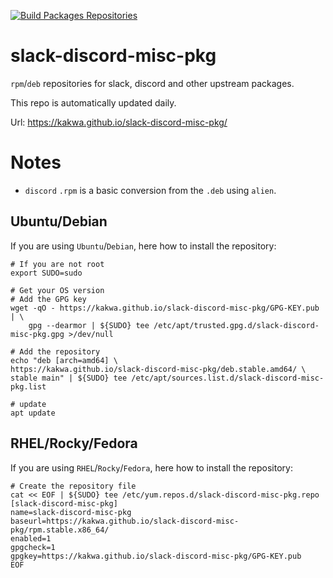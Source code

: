 [![Build Packages Repositories](https://github.com/kakwa/slack-discord-misc-pkg/actions/workflows/repos.yml/badge.svg)](https://github.com/kakwa/slack-discord-misc-pkg/actions/workflows/repos.yml)

# slack-discord-misc-pkg

`rpm`/`deb` repositories for slack, discord and other upstream packages.

This repo is automatically updated daily.

Url: https://kakwa.github.io/slack-discord-misc-pkg/

# Notes

* `discord` `.rpm` is a basic conversion from the `.deb` using `alien`.

## Ubuntu/Debian

If you are using `Ubuntu`/`Debian`, here how to install the repository:

```shell
# If you are not root
export SUDO=sudo

# Get your OS version
# Add the GPG key
wget -qO - https://kakwa.github.io/slack-discord-misc-pkg/GPG-KEY.pub | \
    gpg --dearmor | ${SUDO} tee /etc/apt/trusted.gpg.d/slack-discord-misc-pkg.gpg >/dev/null

# Add the repository
echo "deb [arch=amd64] \
https://kakwa.github.io/slack-discord-misc-pkg/deb.stable.amd64/ \
stable main" | ${SUDO} tee /etc/apt/sources.list.d/slack-discord-misc-pkg.list

# update
apt update
```

## RHEL/Rocky/Fedora

If you are using `RHEL`/`Rocky`/`Fedora`, here how to install the repository:

```shell
# Create the repository file
cat << EOF | ${SUDO} tee /etc/yum.repos.d/slack-discord-misc-pkg.repo
[slack-discord-misc-pkg]
name=slack-discord-misc-pkg
baseurl=https://kakwa.github.io/slack-discord-misc-pkg/rpm.stable.x86_64/
enabled=1
gpgcheck=1
gpgkey=https://kakwa.github.io/slack-discord-misc-pkg/GPG-KEY.pub
EOF
```
